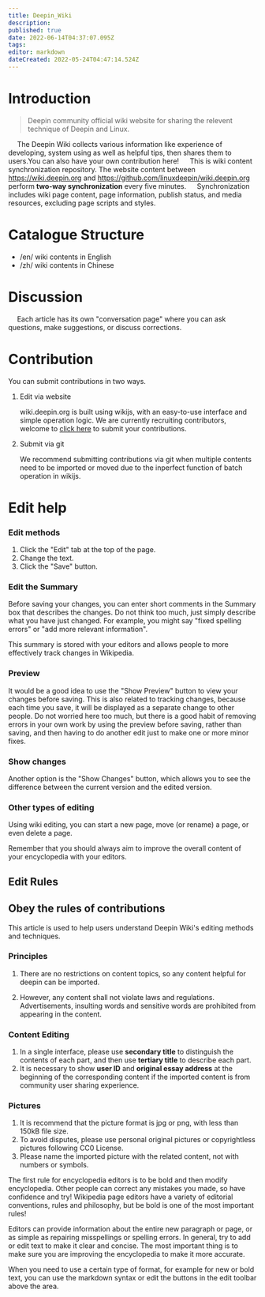 ```yaml
---
title: Deepin_Wiki
description: 
published: true
date: 2022-06-14T04:37:07.095Z
tags: 
editor: markdown
dateCreated: 2022-05-24T04:47:14.524Z
---
```


# Introduction

 > Deepin community official wiki website for sharing the relevent technique of Deepin and Linux.
 
&emsp; The Deepin Wiki collects various information like experience of developing, system using  as well as helpful tips, then shares them to users.You can also have your own contribution here!
&emsp; This is wiki content synchronization repository. The website content between https://wiki.deepin.org and https://github.com/linuxdeepin/wiki.deepin.org perform **two-way synchronization** every five minutes.
&emsp; Synchronization includes wiki page content, page information, publish status, and media resources, excluding page scripts and styles.

# Catalogue Structure

- /en/ wiki contents in English 
- /zh/ wiki contents in Chinese

# Discussion

&emsp; Each article has its own "conversation page" where you can ask questions, make suggestions, or discuss corrections.

# Contribution

You can submit contributions in two ways.

1. Edit via website

    wiki.deepin.org is built using wikijs, with an easy-to-use interface and simple operation logic. We are currently recruiting contributors, welcome to [click here](https://wiki.deepin.org/zh/%E5%85%B3%E4%BA%8EDeepin/Deepin_Wiki/%E5%8F%82%E4%B8%8E%E6%90%AD%E5%BB%BA) to submit your contributions. 

2. Submit via git

    We recommend submitting contributions via git when multiple contents need to be imported or moved due to the inperfect function of batch operation in wikijs.

# Edit help
### Edit methods
1. Click the "Edit" tab at the top of the page.
2. Change the text.
3. Click the "Save" button.
### Edit the Summary

Before saving your changes, you can enter short comments in the Summary box that describes the changes. Do not think too much, just simply describe what you have just changed. For example, you might say "fixed spelling errors" or "add more relevant information".

This summary is stored with your editors and allows people to more effectively track changes in Wikipedia.

### Preview

It would be a good idea to use the "Show Preview" button to view your changes before saving. This is also related to tracking changes, because each time you save, it will be displayed as a separate change to other people. Do not worried here too much, but there is a good habit of removing errors in your own work by using the preview before saving, rather than saving, and then having to do another edit just to make one or more minor fixes.

### Show changes

Another option is the "Show Changes" button, which allows you to see the difference between the current version and the edited version.

### Other types of editing

Using wiki editing, you can start a new page, move (or rename) a page, or even delete a page.

Remember that you should always aim to improve the overall content of your encyclopedia with your editors.

## Edit Rules

## Obey the rules of contributions
This article is used to help users understand Deepin Wiki's editing methods and techniques. 

### Principles
1. There are no restrictions on content topics, so any content helpful for deepin can be imported.

1. However, any content shall not violate laws and regulations. Advertisements, insulting words and sensitive words are prohibited from appearing in the content.

### Content Editing
1. In a single interface, please use **secondary title** to distinguish the contents of each part, and then use **tertiary title** to describe each part.
2. It is necessary to show **user ID** and **original essay address** at the beginning of the corresponding content if the imported content is from community user sharing experience.
  
### Pictures
1. It is recommend that the picture format is jpg or png, with less than 150kB file size.
2. To avoid disputes, please use personal original pictures or copyrightless pictures following CC0 License.
3. Please name the imported picture with the related content, not with numbers or symbols.


The first rule for encyclopedia editors is to be bold and then modify encyclopedia. Other people can correct any mistakes you made, so have confidence and try! Wikipedia page editors have a variety of editorial conventions, rules and philosophy, but be bold is one of the most important rules!

Editors can provide information about the entire new paragraph or page, or as simple as repairing misspellings or spelling errors. In general, try to add or edit text to make it clear and concise. The most important thing is to make sure you are improving the encyclopedia to make it more accurate.

When you need to use a certain type of format, for example for new or bold text, you can use the markdown syntax or edit the buttons in the edit toolbar above the area.













